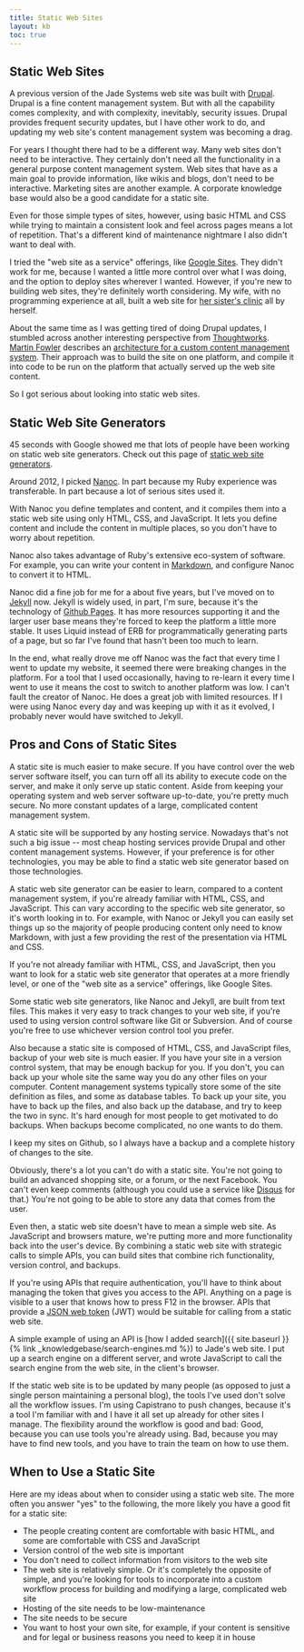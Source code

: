 ```yaml
---
title: Static Web Sites
layout: kb
toc: true
---
```


## Static Web Sites

A previous version of the Jade Systems web site was built with [Drupal](http://drupal.org). Drupal is a fine content management system. But with all the capability comes complexity, and with complexity, inevitably, security issues. Drupal provides frequent security updates, but I have other work to do, and updating my web site's content management system was becoming a drag.

For years I thought there had to be a different way. Many web sites don't need to be interactive. They certainly don't need all the functionality in a general purpose content management system. Web sites that have as a main goal to provide information, like wikis and blogs, don't need to be interactive. Marketing sites are another example. A corporate knowledge base would also be a good candidate for a static site.

Even for those simple types of sites, however, using basic HTML and CSS while trying to maintain a consistent look and feel across pages means a lot of repetition. That's a different kind of maintenance nightmare I also didn't want to deal with.

I tried the "web site as a service" offerings, like [Google Sites](https://sites.google.com). They didn't work for me, because I wanted a little more control over what I was doing, and the option to deploy sites wherever I wanted. However, if you're new to building web sites, they're definitely worth considering. My wife, with no programming experience at all, built a web site for [her sister's clinic](https://sites.google.com/site/veterinariasantarita/) all by herself.

About the same time as I was getting tired of doing Drupal updates, I stumbled across another interesting perspective from [Thoughtworks](http://thoughtworks.com). [Martin Fowler](http://martinfowler.com) describes an [architecture for a custom content management system](http://martinfowler.com/articles/two-stack-cms/). Their approach was to build the site on one platform, and compile it into code to be run on the platform that actually served up the web site content.

So I got serious about looking into static web sites.

## Static Web Site Generators

45 seconds with Google showed me that lots of people have been working on static web site generators. Check out this page of [static web site generators](https://www.staticgen.com/).

Around 2012, I picked [Nanoc](http://nanoc.ns). In part because my Ruby experience was transferable. In part because a lot of serious sites used it.

With Nanoc you define templates and content, and it compiles them into a static web site using only HTML, CSS, and JavaScript. It lets you define content and include the content in multiple places, so you don't have to worry about repetition.

Nanoc also takes advantage of Ruby's extensive eco-system of software. For example, you can write your content in [Markdown](http://http://daringfireball.net/projects/markdown/), and configure Nanoc to convert it to HTML.

Nanoc did a fine job for me for a about five years, but I've moved on to [Jekyll](https://jekyllrb.com/) now. Jekyll is widely used, in part, I'm sure, because it's the technology of [Github Pages](https://pages.github.com/). It has more resources supporting it and the larger user base means they're forced to keep the platform a little more stable. It uses Liquid instead of ERB for programmatically generating parts of a page, but so far I've found that hasn't been too much to learn.

In the end, what really drove me off Nanoc was the fact that every time I went to update my website, it seemed there were breaking changes in the platform. For a tool that I used occasionally, having to re-learn it every time I went to use it means the cost to switch to another platform was low. I can't fault the creator of Nanoc. He does a great job with limited resources. If I were using Nanoc every day and was keeping up with it as it evolved, I probably never would have switched to Jekyll.

## Pros and Cons of Static Sites

A static site is much easier to make secure. If you have control over the web server software itself, you can turn off all its ability to execute code on the server, and make it only serve up static content. Aside from keeping your operating system and web server software up-to-date, you're pretty much secure. No more constant updates of a large, complicated content management system.

A static site will be supported by any hosting service. Nowadays that's not such a big issue -- most cheap hosting services provide Drupal and other content management systems. However, if your preference is for other technologies, you may be able to find a static web site generator based on those technologies.

A static web site generator can be easier to learn, compared to a content management system, if you're already familiar with HTML, CSS, and JavaScript. This can vary according to the specific web site generator, so it's worth looking in to. For example, with Nanoc or Jekyll you can easily set things up so the majority of people producing content only need to know Markdown, with just a few providing the rest of the presentation via HTML and CSS.

If you're not already familiar with HTML, CSS, and JavaScript, then you want to look for a static web site generator that operates at a more friendly level, or one of the "web site as a service" offerings, like Google Sites.

Some static web site generators, like Nanoc and Jekyll, are built from text files. This makes it very easy to track changes to your web site, if you're used to using version control software like Git or Subversion. And of course you're free to use whichever version control tool you prefer.

Also because a static site is composed of HTML, CSS, and JavaScript files, backup of your web site is much easier. If you have your site in a version control system, that may be enough backup for you. If you don't, you can back up your whole site the same way you do any other files on your computer. Content management systems typically store some of the site definition as files, and some as database tables. To back up your site, you have to back up the files, and also back up the database, and try to keep the two in sync. It's hard enough for most people to get motivated to do backups. When backups become complicated, no one wants to do them.

I keep my sites on Github, so I always have a backup and a complete history of changes to the site.

Obviously, there's a lot you can't do with a static site. You're not going to build an advanced shopping site, or a forum, or the next Facebook. You can't even keep comments (although you could use a service like [Disqus](https://disqus.com/) for that.) You're not going to be able to store any data that comes from the user.

Even then, a static web site doesn't have to mean a simple web site. As JavaScript and browsers mature, we're putting more and more functionality back into the user's device. By combining a static web site with strategic calls to simple APIs, you can build sites that combine rich functionality, version control, and backups.

If you're using APIs that require authentication, you'll have to think about managing the token that gives you access to the API. Anything on a page is visible to a user that knows how to press F12 in the browser. APIs that provide a [JSON web token](https://en.wikipedia.org/wiki/JSON_Web_Token) (JWT) would be suitable for calling from a static web site.

A simple example of using an API is [how I added search]({{ site.baseurl }}{% link _knowledgebase/search-engines.md %}) to Jade's web site. I put up a search engine on a different server, and wrote JavaScript to call the search engine from the web site, in the client's browser.

If the static web site is to be updated by many people (as opposed to just a single person maintaining a personal blog), the tools I've used don't solve all the workflow issues. I'm using Capistrano to push changes, because it's a tool I'm familiar with and I have it all set up already for other sites I manage. The flexibility around the workflow is good and bad: Good, because you can use tools you're already using. Bad, because you may have to find new tools, and you have to train the team on how to use them.

## When to Use a Static Site

Here are my ideas about when to consider using a static web site. The more often you answer "yes" to the following, the more likely you have a good fit for a static site:

* The people creating content are comfortable with basic HTML, and some are comfortable with CSS and JavaScript
* Version control of the web site is important
* You don't need to collect information from visitors to the web site
* The web site is relatively simple. Or it's completely the opposite of simple, and you're looking for tools to incorporate into a custom workflow process for building and modifying a large, complicated web site
* Hosting of the site needs to be low-maintenance
* The site needs to be secure
* You want to host your own site, for example, if your content is sensitive and for legal or business reasons you need to keep it in house
